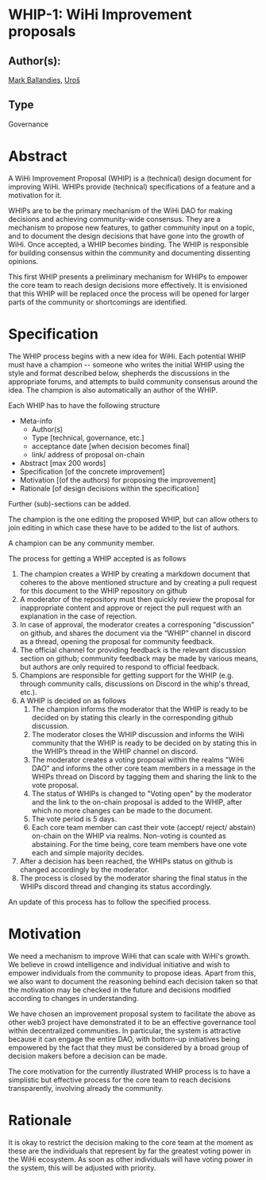 # WHIP-1: WiHi Improvement proposals

## Author(s):

[Mark Ballandies](https://twitter.com/BallandiesMC), [Uroš](https://twitter.com/urosnoetic)


## Type

Governance

# Abstract 

A WiHi Improvement Proposal (WHIP) is a (technical) design document for improving WiHi. WHIPs provide (technical) specifications of a feature and a motivation for it.

WHIPs are to be the primary mechanism of the WiHi DAO for making decisions and achieving community-wide consensus. They are a mechanism to propose new features, to gather community input on a topic, and to document the design decisions that have gone into the growth of WiHi. Once accepted, a WHIP becomes binding. The WHIP  is responsible for building consensus within the community and documenting dissenting opinions.

This first WHIP presents a preliminary mechanism for WHIPs to empower the core team to reach design decisions more effectively. It is envisioned that this WHIP will be replaced once the process will be opened for larger parts of the community or shortcomings are identified.

# Specification 


The WHIP process begins with a new idea for WiHi. Each potential WHIP must have a champion -- someone who writes the initial WHIP using the style and format described below, shepherds the discussions in the appropriate forums, and attempts to build community consensus around the idea. The champion is also automatically an author of the WHIP.

Each WHIP has to have the following structure

- Meta-info
    - Author(s)
    - Type [technical, governance, etc.]
    - acceptance date [when decision becomes final]
    - link/ address of proposal on-chain
- Abstract [max 200 words]
- Specification [of the concrete improvement]
- Motivation [(of the authors) for proposing the improvement]
- Rationale [of design decisions within the specification]

Further (sub)-sections can be added.

The champion is the one editing the proposed WHIP, but can allow others to join editing in which case these have to be added to the list of authors.

A champion can be any community member.

The process for getting a WHIP accepted is as follows

1. The champion creates a WHIP by creating a markdown document that coheres to the above mentioned structure and by creating a pull request for this document to the WHIP repository on github
2. A moderator of the repository must then quickly review the proposal for inappropriate content and approve or reject the pull request with an explanation in the case of rejection. 
2. In case of approval, the moderator creates a corresponing "discussion" on github, and shares the document via the “WHIP” channel in discord as a thread, opening the proposal for community feedback. 
3. The official channel for providing feedback is the relevant discussion section on github; community feedback may be made by various means, but authors are only required to respond to official feedback. 
4. Champions are responsible for getting support for the WHIP (e.g. through community calls, discussions on Discord in the whip's thread, etc.).
5. A WHIP is decided on as follows
    1. The champion informs the moderator that the WHIP is ready to be decided on by stating this clearly in the corresponding github discussion. 
    1. The moderator closes the WHIP discussion and informs the WiHi community that the WHIP is ready to be decided on by stating this in the WHIP’s thread in the WHIP channel on discord. 
    2. The moderator creates a voting proposal within the realms "WiHi DAO" and informs the other core team members in a message in the WHIPs thread on Discord by tagging them and sharing the link to the vote proposal.
    2. The status of WHIPs is changed to "Voting open" by the moderator and the link to the on-chain proposal is added to the WHIP, after which no more changes can be made to the document. 
    2. The vote period is 5 days. 
    2. Each core team member can cast their vote (accept/ reject/ abstain) on-chain on the WHIP via realms. Non-voting is counted as abstaining. For the time being, core team members have one vote each and simple majority decides.  
6. After a decision has been reached, the WHIPs status on github is changed accordingly by the moderator.
7. The process is closed by the moderator sharing the final status in the WHIPs discord thread and changing its status accordingly.

An update of this process has to follow the specified process.

# Motivation

We need a mechanism to improve WiHi that can scale with WiHi's growth. We believe in crowd intelligence and individual initiative and wish to empower individuals from the community to propose ideas. Apart from this, we also want to document the reasoning behind each decision taken so that the motivation may be checked in the future and decisions modified according to changes in understanding.

We have chosen an improvement proposal system to facilitate the above as other web3 project have demonstrated it to be an effective governance tool within decentralized communities. In particular, the system is attractive because it can engage the entire DAO, with bottom-up initiatives being empowered by the fact that they must be considered by a broad group of decision makers before a decision can be made.

The core motivation for the currently illustrated WHIP process is to have a simplistic but effective process for the core team to reach decisions transparently, involving already the community. 

# Rationale

It is okay to restrict the decision making to the core team at the moment as these are the individuals that represent by far the greatest voting power in the WiHi ecosystem. As soon as other individuals will have voting power in the system, this will be adjusted with priority.

